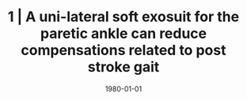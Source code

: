 ---
title: " 1 | A uni-lateral soft exosuit for the paretic ankle can reduce compensations related to post stroke gait"
collection: publications
permalink: /publication/CO-1
date: 1980-01-01
venue: 'Engineering'
paperurl: '/files/abstracts/2017_ASB_POSTER.pdf'
citation: '<b>Kudzia P.</b>, Bae J., Sloot L., Long A., Hendron K., Holt K., O’Donnell K., Ellis T., Awad L., Walsh C., A uni-lateral soft exosuit for the paretic ankle can reduce compensations related to post stroke gait, <i>American Society of Biomechanics 41st Meeting </i>. Boulder, Colorado, USA. <b>2017</b>'
---